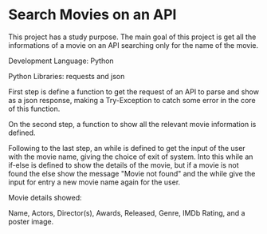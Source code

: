 # Search Movies on an API

This project has a study purpose. 
The main goal of this project is get all the informations of a movie on an API searching only for the name of the movie.

Development Language: Python

Python Libraries: requests and json

First step is define a function to get the request of an API to parse and show as a json response, making a Try-Exception to catch some error in the core of this function.

On the second step, a function to show all the relevant movie information is defined.

Following to the last step, an while is defined to get the input of the user with the movie name, giving the choice of exit of system. 
Into this while an if-else is defined to show the details of the movie, but if a movie is not found the else show the message "Movie not found" and the while give the input for entry a new movie name again for the user.

Movie details showed:

Name, Actors, Director(s), Awards, Released, Genre, IMDb Rating, and a poster image.
